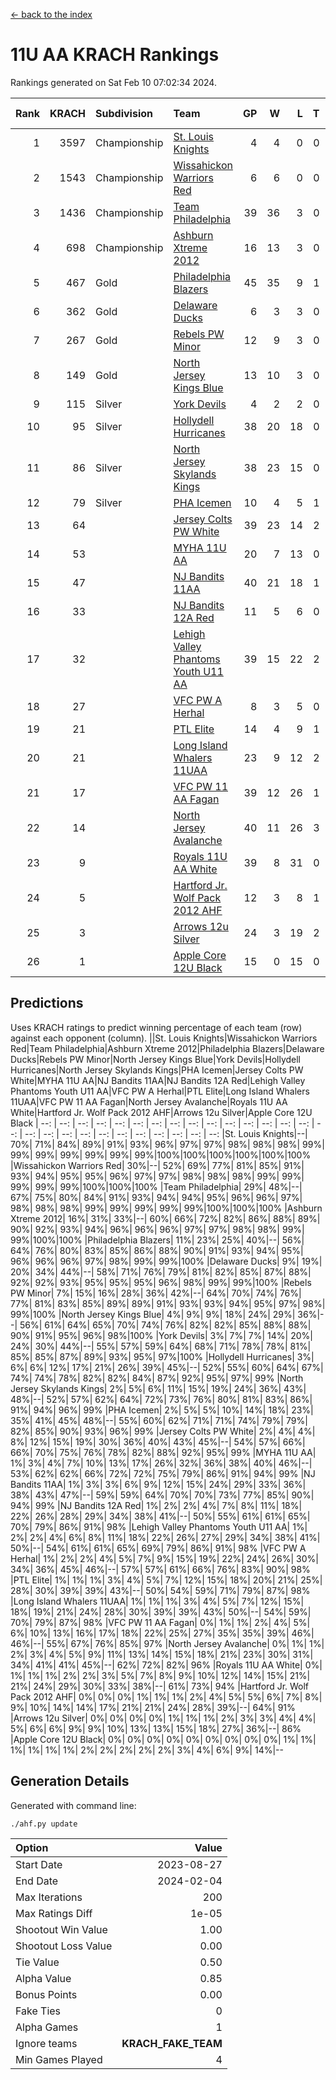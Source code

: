 [<- back to the index](readme.md)
# 11U AA KRACH Rankings
Rankings generated on Sat Feb 10 07:02:34 2024.

Rank|KRACH|Subdivision|Team|GP|W|L|T|OTW|OTL|SoS|Exp Wins|Win Diff
---:|---:|:---|:---|---:|---:|---:|---:|---:|---:|---:|---:|---:
1|3597|Championship|[St. Louis Knights](https://gamesheetstats.com/seasons/3659/teams/143319/schedule)|4|4|0|0|0|0|120|4.8|-0.0
2|1543|Championship|[Wissahickon Warriors Red](https://gamesheetstats.com/seasons/3659/teams/140468/schedule)|6|6|0|0|1|0|35|6.8|-0.0
3|1436|Championship|[Team Philadelphia](https://gamesheetstats.com/seasons/3659/teams/140788/schedule)|39|36|3|0|1|1|142|36.9|0.0
4|698|Championship|[Ashburn Xtreme 2012](https://gamesheetstats.com/seasons/3659/teams/140775/schedule)|16|13|3|0|1|0|278|13.9|0.0
5|467|Gold|[Philadelphia Blazers](https://gamesheetstats.com/seasons/3659/teams/140785/schedule)|45|35|9|1|2|1|303|36.4|0.0
6|362|Gold|[Delaware Ducks](https://gamesheetstats.com/seasons/3659/teams/140453/schedule)|6|3|3|0|1|1|571|3.9|0.0
7|267|Gold|[Rebels PW Minor](https://gamesheetstats.com/seasons/3659/teams/140786/schedule)|12|9|3|0|0|0|208|9.9|0.0
8|149|Gold|[North Jersey Kings Blue](https://gamesheetstats.com/seasons/3659/teams/140459/schedule)|13|10|3|0|1|0|48|10.9|0.0
9|115|Silver|[York Devils](https://gamesheetstats.com/seasons/3659/teams/140469/schedule)|4|2|2|0|1|0|582|2.9|0.0
10|95|Silver|[Hollydell Hurricanes](https://gamesheetstats.com/seasons/3659/teams/140777/schedule)|38|20|18|0|1|3|427|20.9|0.0
11|86|Silver|[North Jersey Skylands Kings](https://gamesheetstats.com/seasons/3659/teams/140784/schedule)|38|23|15|0|3|3|167|23.9|0.0
12|79|Silver|[PHA Icemen](https://gamesheetstats.com/seasons/3659/teams/143313/schedule)|10|4|5|1|1|0|276|5.4|0.0
13|64||[Jersey Colts PW White](https://gamesheetstats.com/seasons/3659/teams/140778/schedule)|39|23|14|2|2|0|92|24.9|0.0
14|53||[MYHA 11U AA](https://gamesheetstats.com/seasons/3659/teams/140781/schedule)|20|7|13|0|0|0|360|7.9|0.0
15|47||[NJ Bandits 11AA](https://gamesheetstats.com/seasons/3659/teams/140782/schedule)|40|21|18|1|0|3|119|22.4|0.0
16|33||[NJ Bandits 12A Red](https://gamesheetstats.com/seasons/3659/teams/140458/schedule)|11|5|6|0|0|0|48|5.9|0.0
17|32||[Lehigh Valley Phantoms Youth U11 AA](https://gamesheetstats.com/seasons/3659/teams/140779/schedule)|39|15|22|2|1|1|329|16.9|0.0
18|27||[VFC PW A Herhal](https://gamesheetstats.com/seasons/3659/teams/140467/schedule)|8|3|5|0|1|1|134|3.9|0.0
19|21||[PTL Elite](https://gamesheetstats.com/seasons/3659/teams/140462/schedule)|14|4|9|1|1|0|51|5.4|0.0
20|21||[Long Island Whalers 11UAA](https://gamesheetstats.com/seasons/3659/teams/140780/schedule)|23|9|12|2|0|1|72|10.9|0.0
21|17||[VFC PW 11 AA Fagan](https://gamesheetstats.com/seasons/3659/teams/140789/schedule)|39|12|26|1|3|1|316|13.4|0.0
22|14||[North Jersey Avalanche](https://gamesheetstats.com/seasons/3659/teams/140783/schedule)|40|11|26|3|1|5|133|13.4|0.0
23|9||[Royals 11U AA White](https://gamesheetstats.com/seasons/3659/teams/140787/schedule)|39|8|31|0|1|0|344|8.9|0.0
24|5||[Hartford Jr. Wolf Pack 2012 AHF](https://gamesheetstats.com/seasons/3659/teams/140776/schedule)|12|3|8|1|0|0|34|4.4|0.0
25|3||[Arrows 12u Silver](https://gamesheetstats.com/seasons/3659/teams/140774/schedule)|24|3|19|2|0|1|67|4.9|0.0
26|1||[Apple Core 12U Black](https://gamesheetstats.com/seasons/3659/teams/140773/schedule)|15|0|15|0|0|0|308|0.9|0.0

## Predictions
Uses KRACH ratings to predict winning percentage of each team (row) against each opponent (column).
||St. Louis Knights|Wissahickon Warriors Red|Team Philadelphia|Ashburn Xtreme 2012|Philadelphia Blazers|Delaware Ducks|Rebels PW Minor|North Jersey Kings Blue|York Devils|Hollydell Hurricanes|North Jersey Skylands Kings|PHA Icemen|Jersey Colts PW White|MYHA 11U AA|NJ Bandits 11AA|NJ Bandits 12A Red|Lehigh Valley Phantoms Youth U11 AA|VFC PW A Herhal|PTL Elite|Long Island Whalers 11UAA|VFC PW 11 AA Fagan|North Jersey Avalanche|Royals 11U AA White|Hartford Jr. Wolf Pack 2012 AHF|Arrows 12u Silver|Apple Core 12U Black
| --: | --: | --: | --: | --: | --: | --: | --: | --: | --: | --: | --: | --: | --: | --: | --: | --: | --: | --: | --: | --: | --: | --: | --: | --: | --: | --: 
|St. Louis Knights|--| 70%| 71%| 84%| 89%| 91%| 93%| 96%| 97%| 97%| 98%| 98%| 98%| 99%| 99%| 99%| 99%| 99%| 99%| 99%|100%|100%|100%|100%|100%|100%
|Wissahickon Warriors Red| 30%|--| 52%| 69%| 77%| 81%| 85%| 91%| 93%| 94%| 95%| 95%| 96%| 97%| 97%| 98%| 98%| 98%| 99%| 99%| 99%| 99%| 99%|100%|100%|100%
|Team Philadelphia| 29%| 48%|--| 67%| 75%| 80%| 84%| 91%| 93%| 94%| 94%| 95%| 96%| 96%| 97%| 98%| 98%| 98%| 99%| 99%| 99%| 99%| 99%|100%|100%|100%
|Ashburn Xtreme 2012| 16%| 31%| 33%|--| 60%| 66%| 72%| 82%| 86%| 88%| 89%| 90%| 92%| 93%| 94%| 96%| 96%| 96%| 97%| 97%| 98%| 98%| 99%| 99%|100%|100%
|Philadelphia Blazers| 11%| 23%| 25%| 40%|--| 56%| 64%| 76%| 80%| 83%| 85%| 86%| 88%| 90%| 91%| 93%| 94%| 95%| 96%| 96%| 96%| 97%| 98%| 99%| 99%|100%
|Delaware Ducks|  9%| 19%| 20%| 34%| 44%|--| 58%| 71%| 76%| 79%| 81%| 82%| 85%| 87%| 88%| 92%| 92%| 93%| 95%| 95%| 95%| 96%| 98%| 99%| 99%|100%
|Rebels PW Minor|  7%| 15%| 16%| 28%| 36%| 42%|--| 64%| 70%| 74%| 76%| 77%| 81%| 83%| 85%| 89%| 89%| 91%| 93%| 93%| 94%| 95%| 97%| 98%| 99%|100%
|North Jersey Kings Blue|  4%|  9%|  9%| 18%| 24%| 29%| 36%|--| 56%| 61%| 64%| 65%| 70%| 74%| 76%| 82%| 82%| 85%| 88%| 88%| 90%| 91%| 95%| 96%| 98%|100%
|York Devils|  3%|  7%|  7%| 14%| 20%| 24%| 30%| 44%|--| 55%| 57%| 59%| 64%| 68%| 71%| 78%| 78%| 81%| 85%| 85%| 87%| 89%| 93%| 95%| 97%|100%
|Hollydell Hurricanes|  3%|  6%|  6%| 12%| 17%| 21%| 26%| 39%| 45%|--| 52%| 55%| 60%| 64%| 67%| 74%| 74%| 78%| 82%| 82%| 84%| 87%| 92%| 95%| 97%| 99%
|North Jersey Skylands Kings|  2%|  5%|  6%| 11%| 15%| 19%| 24%| 36%| 43%| 48%|--| 52%| 57%| 62%| 64%| 72%| 73%| 76%| 80%| 81%| 83%| 86%| 91%| 94%| 96%| 99%
|PHA Icemen|  2%|  5%|  5%| 10%| 14%| 18%| 23%| 35%| 41%| 45%| 48%|--| 55%| 60%| 62%| 71%| 71%| 74%| 79%| 79%| 82%| 85%| 90%| 93%| 96%| 99%
|Jersey Colts PW White|  2%|  4%|  4%|  8%| 12%| 15%| 19%| 30%| 36%| 40%| 43%| 45%|--| 54%| 57%| 66%| 66%| 70%| 75%| 76%| 78%| 82%| 88%| 92%| 95%| 99%
|MYHA 11U AA|  1%|  3%|  4%|  7%| 10%| 13%| 17%| 26%| 32%| 36%| 38%| 40%| 46%|--| 53%| 62%| 62%| 66%| 72%| 72%| 75%| 79%| 86%| 91%| 94%| 99%
|NJ Bandits 11AA|  1%|  3%|  3%|  6%|  9%| 12%| 15%| 24%| 29%| 33%| 36%| 38%| 43%| 47%|--| 59%| 59%| 64%| 70%| 70%| 73%| 77%| 85%| 90%| 94%| 99%
|NJ Bandits 12A Red|  1%|  2%|  2%|  4%|  7%|  8%| 11%| 18%| 22%| 26%| 28%| 29%| 34%| 38%| 41%|--| 50%| 55%| 61%| 61%| 65%| 70%| 79%| 86%| 91%| 98%
|Lehigh Valley Phantoms Youth U11 AA|  1%|  2%|  2%|  4%|  6%|  8%| 11%| 18%| 22%| 26%| 27%| 29%| 34%| 38%| 41%| 50%|--| 54%| 61%| 61%| 65%| 69%| 79%| 86%| 91%| 98%
|VFC PW A Herhal|  1%|  2%|  2%|  4%|  5%|  7%|  9%| 15%| 19%| 22%| 24%| 26%| 30%| 34%| 36%| 45%| 46%|--| 57%| 57%| 61%| 66%| 76%| 83%| 90%| 98%
|PTL Elite|  1%|  1%|  1%|  3%|  4%|  5%|  7%| 12%| 15%| 18%| 20%| 21%| 25%| 28%| 30%| 39%| 39%| 43%|--| 50%| 54%| 59%| 71%| 79%| 87%| 98%
|Long Island Whalers 11UAA|  1%|  1%|  1%|  3%|  4%|  5%|  7%| 12%| 15%| 18%| 19%| 21%| 24%| 28%| 30%| 39%| 39%| 43%| 50%|--| 54%| 59%| 70%| 79%| 87%| 98%
|VFC PW 11 AA Fagan|  0%|  1%|  1%|  2%|  4%|  5%|  6%| 10%| 13%| 16%| 17%| 18%| 22%| 25%| 27%| 35%| 35%| 39%| 46%| 46%|--| 55%| 67%| 76%| 85%| 97%
|North Jersey Avalanche|  0%|  1%|  1%|  2%|  3%|  4%|  5%|  9%| 11%| 13%| 14%| 15%| 18%| 21%| 23%| 30%| 31%| 34%| 41%| 41%| 45%|--| 62%| 72%| 82%| 96%
|Royals 11U AA White|  0%|  1%|  1%|  1%|  2%|  2%|  3%|  5%|  7%|  8%|  9%| 10%| 12%| 14%| 15%| 21%| 21%| 24%| 29%| 30%| 33%| 38%|--| 61%| 73%| 94%
|Hartford Jr. Wolf Pack 2012 AHF|  0%|  0%|  0%|  1%|  1%|  1%|  2%|  4%|  5%|  5%|  6%|  7%|  8%|  9%| 10%| 14%| 14%| 17%| 21%| 21%| 24%| 28%| 39%|--| 64%| 91%
|Arrows 12u Silver|  0%|  0%|  0%|  0%|  1%|  1%|  1%|  2%|  3%|  3%|  4%|  4%|  5%|  6%|  6%|  9%|  9%| 10%| 13%| 13%| 15%| 18%| 27%| 36%|--| 86%
|Apple Core 12U Black|  0%|  0%|  0%|  0%|  0%|  0%|  0%|  0%|  0%|  1%|  1%|  1%|  1%|  1%|  1%|  2%|  2%|  2%|  2%|  2%|  3%|  4%|  6%|  9%| 14%|--

## Generation Details

Generated with command line:
```
./ahf.py update
```

| Option | Value |
| :----- | ----: |
| Start Date | 2023-08-27 |
| End Date | 2024-02-04 |
| Max Iterations | 200 |
| Max Ratings Diff | 1e-05 |
| Shootout Win Value | 1.00 |
| Shootout Loss Value | 0.00 |
| Tie Value | 0.50 |
| Alpha Value | 0.85 |
| Bonus Points | 0.00 |
| Fake Ties | 0 |
| Alpha Games | 1 |
| Ignore teams | __KRACH_FAKE_TEAM__ |
| Min Games Played | 4 |

